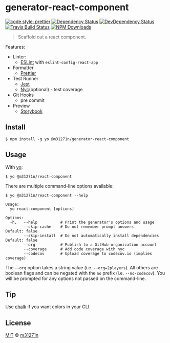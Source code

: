 # generator-react-component

[![code style: prettier](https://img.shields.io/badge/code_style-prettier-ff69b4.svg)](https://github.com/prettier/prettier)
[![Dependency Status](https://img.shields.io/david/m31271n/generator-react-component.svg)](#)
[![DevDependency Status](https://img.shields.io/david/m31271n/generator-react-component.svg)](#)
[![Travis Build Status](https://img.shields.io/travis/m31271n/generator-react-component/master.svg)](#)
[![NPM Downloads](https://img.shields.io/npm/dm/@m31271n/generator-react-component.svg)](#)

> Scaffold out a react component.

Features:

* Linter:
  * [ESLint](https://eslint.org/) with `eslint-config-react-app`
* Formatter
  * [Prettier](https://prettier.io/)
* Test Runner
  * [Jest](https://facebook.github.io/jest/)
  * [Nyc](https://github.com/istanbuljs/nyc)(optional) - test coverage
* Git Hooks
  * pre commit
* Preview
  * [Storybook](https://github.com/storybooks/storybook)

## Install

```
$ npm install -g yo @m31271n/generator-react-component
```

## Usage

With [yo](https://github.com/yeoman/yo):

```
$ yo @m31271n/react-component
```

There are multiple command-line options available:

```
$ yo @m31271n/react-component --help

Usage:
  yo react-component [options]

Options:
  -h,   --help          # Print the generator's options and usage
        --skip-cache    # Do not remember prompt answers                      Default: false
        --skip-install  # Do not automatically install dependencies           Default: false
        --org           # Publish to a GitHub organization account
        --coverage      # Add code coverage with nyc
        --codecov       # Upload coverage to codecov.io (implies coverage)
```

The `--org` option takes a string value (i.e. `--org=2players`). All others are boolean flags and can be negated with the `no` prefix (i.e. `--no-codecov`). You will be prompted for any options not passed on the command-line.

## Tip

Use [chalk](https://github.com/sindresorhus/chalk) if you want colors in your CLI.

## License

[MIT](https://stack.m31271n.com/licenses/MIT.txt) © [m31271n](https://stack.m31271n.com)
